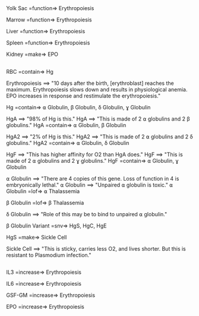 ##

Yolk Sac =function=> Erythropoiesis

Marrow =function=> Erythropoiesis

Liver =function=> Erythropoiesis

Spleen =function=> Erythropoiesis

Kidney =make=> EPO

##

RBC =contain=> Hg

Erythropoiesis ==> "10 days after the birth, [erythroblast] reaches the maximum. Erythropoiesis slows down and results in physiological anemia. EPO increases in response and restimulate the erythropoiesis."

Hg =contain=> ⍺ Globulin, β Globulin, δ Globulin, ɣ Globulin

HgA ==> "98% of Hg is this."
HgA ==> "This is made of 2 ⍺ globulins and 2 β globulins."
HgA =contain=> ⍺ Globulin, β Globulin

HgA2 ==> "2% of Hg is this."
HgA2 ==> "This is made of 2 ⍺ globulins and 2 δ globulins."
HgA2 =contain=> ⍺ Globulin, δ Globulin

HgF ==> "This has higher affinity for O2 than HgA does."
HgF ==> "This is made of 2 ⍺ globulins and 2 ɣ globulins."
HgF =contain=> ⍺ Globulin, ɣ Globulin

⍺ Globulin ==> "There are 4 copies of this gene. Loss of function in 4 is embryonically lethal."
⍺ Globulin ==> "Unpaired ⍺ globulin is toxic."
⍺ Globulin =lof=> ⍺ Thalassemia

β Globulin =lof=> β Thalassemia

δ Globulin ==> "Role of this may be to bind to unpaired ⍺ globulin."

β Globulin Variant =snv=> HgS, HgC, HgE

HgS =make=> Sickle Cell

Sickle Cell ==> "This is sticky, carries less O2, and lives shorter. But this is resistant to Plasmodium infection."

##

IL3 =increase=> Erythropoiesis

IL6 =increase=> Erythropoiesis

GSF-GM =increase=> Erythropoiesis

EPO =increase=> Erythropoiesis
